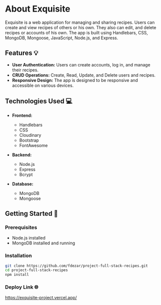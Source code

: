 # About Exquisite

Exquisite is a web application for managing and sharing recipes. Users can create and view recipes of others or his own. They also can edit, and delete recipes or accounts of his own.
The app is built using Handlebars, CSS, MongoDB, Mongoose, JavaScript, Node.js, and Express.

## Features 💡

- **User Authentication:** Users can create accounts, log in, and manage their recipes.
- **CRUD Operations:** Create, Read, Update, and Delete users and recipes.
- **Responsive Design:** The app is designed to be responsive and accessible on various devices.

## Technologies Used 💻

- **Frontend:**
  - Handlebars
  - CSS
  - Cloudinary
  - Bootstrap
  - FontAwesome

- **Backend:**
  - Node.js
  - Express
  - Bcrypt

- **Database:**
  - MongoDB
  - Mongoose

## Getting Started 🚀

### Prerequisites

- Node.js installed
- MongoDB installed and running

### Installation

```bash
git clone https://github.com/fdezar/project-full-stack-recipes.git
cd project-full-stack-recipes
npm install
```

### Deploy Link 🌐

https://exquisite-project.vercel.app/